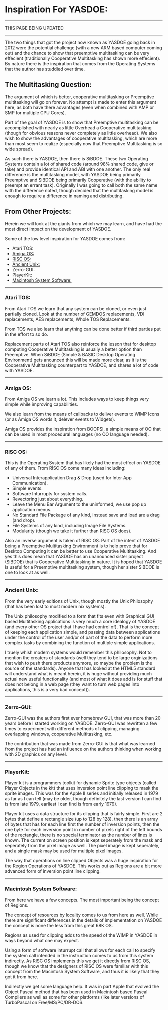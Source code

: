 # Inspiration For YASDOE:

***
THIS PAGE BEING UPDATED
***

The two things that got the project now known as YASDOE going back in 2012 were the potential challenge (with a new ARM based computer coming out) and the chance to show that preemptive multitasking can be very effecient (traditionally Cooperative Multitasking has shown more effecient).  By nature there is the inspiration that comes from the Operating Systems that the author has studdied over time.

## The Multitasking Question:

The argument of which is better, cooperative multitasking or Preemptive multitasking will go on forever.  No attempt is made to enter this argument here, as both have there advantages (even when combined with AMP or SMP for multiple CPU Cores).

Part of the goal of YASDOE is to show that Preemptive multitasking can be accomplished with nearly as little Overhead a Cooperative multitasking (though for obvious reasons never completely as little overhead).  We also wish to show the advantages of cooperative multitasking, which are more than most seem to realize (especially now that Preemptive Multitasking is so wide spread).

As such there is YASDOE, then there is SiBDOE.  These two Operating Systems contain a lot of shared code (around 98% shared code, give or take) and provide identical API and ABI with one another.  The only real difference is the multitasking model, with YASDOE being primarily Preemptive and SiBDOE being primarily Cooperative (with the ability to preempt an errant task).  Originally I was going to call both the same name with the difference noted, though decided that the multitasking model is enough to require a difference in naming and distributing.

## From Other Projects:

Herein we will look at the giants from which we may learn, and have had the most direct impact on the development of YASDOE.

Some of the low level inspiration for YASDOE comes from:

* Atari TOS:
* [Amiga OS:](http://wiki.amiga.org/index.php?title=Main_Page)
* [RISC OS:](https://www.riscosopen.org/content/)
* [Ancient Unix:](https://minnie.tuhs.org/UnixTree/)
* Zerro-GUI:
* PlayerKit:
* [Macintosh System Software:](https://main.system7today.com/)


---
### Atari TOS:

From Atari TOS we learn that any system can be cloned, or even just partially cloned.  Look at the number of GEMDOS replacements, VDI replacements, AES replacements, Whole TOS Replacements.

From TOS we also learn that anything can be done better if third parties put in the effort to so do.

Replacement parts of Atari TOS also reinforce the lesson that for desktop computing Cooperative Multitasking is usually a better option than Preemptive.  When SiBDOE (Simple & BASIC Desktop Operating Environment) gets anounced this will be made more clear, as it is the Cooperative Multitasking counterpart to YASDOE, and shares a lot of code with YASDOE.



---
### Amiga OS:

From Amiga OS we learn a lot.  This includes ways to keep things very simple while improving capabilities.

We also learn from the means of callbacks to deliver events to WIMP Icons (or as Amiga OS words it, delever events to Widgets).

Amiga OS provides the inspiration from BOOPSI, a simple means of OO that can be used in most procedural languages (no OO language needed).



---
### RISC OS:

This is the Operating System that has likely had the most effect on YASDOE of any of them.  From RISC OS come many ideas including:

* Universal Interapplication Drag & Drop (used for Inter App Communication).
* Simple events.
* Software Inturrupts for system calls.
* Revectoring just about everything.
* Leave the Menu Bar Argument to the uninformed, we use pop up application menus.
* No Standard File Package of any kind, instead save and load are a drag (and drop).
* File Systems of any kind, including Image File Systems.
* Modularity (though we take it further than RISC OS does).

Also an inverse argument is taken of RISC OS.  Part of the intent of YASDOE being a Preemptive Multitasking Environment is to help prove that for Desktop Computing it can be better to use Cooperative Multitasking.  And yes this does mean that YASDOE has an unanounced sister project (SiBDOE) that is Cooperative Multitasking in nature.  It is hoped that YASDOE is useful for a Preemptive multitasking system, though her sister SiBDOE is one to look at as well.



---
### Ancient Unix:

From the very early editions of Unix, though mostly the Unix Philosophy (that has been lost to most modern nix systems).

The Unix philosophy modified to a form that fits even with Graphical GUI based Multitasking applications is very much a core idealogy of YASDOE (and every other OS project that I have had control of).  That is the concept of keeping each application simple, and passing data between applications under the control of the user and/or of part of the data to perform more complex tasks by combining the function of multiple simple applications.

I truely whish modern systems would remember this philosophy.  Not to mention the creaters of standards (well they tend to be large orginizations that wish to push there products anymore, so maybe the problem is the source of the standards).  Anyone that has looked at the HTML5 standard will understand what is meant herein, it is huge without providing much actual new useful functionality (and most of what it does add is for stuff that does not belong in a web page (they want to turn web pages into applications, this is a very bad concept)).



---
### Zerro-GUI:

Zerro-GUI was the authors first ever homebrew GUI, that was more than 20 years before I started working on YASDOE.  Zerro-GUI was rewritten a few times to experiment with different methods of clipping, managing overlapping windows, cooperative Multitasking, etc.

The contribution that was made from Zerro-GUI is that what was learned from the project has had an influence on the authors thinking when working with 2D graphics on any level.



---
### PlayerKit:

Player kit is a programmers toolkit for dynamic Sprite type objects (called Player Objects in the kit) that uses inversion point line clipping to mask the sprite images.  This was for the Apple II series and initially released in 1979 as far as I can tell (may be older, though definitely the last version I can find is from late 1979, earliest I can find is from early 1979).

Player kit uses a data structure for its clipping that is fairly simple.  First are 2 bytes that define a rectangle size (up to 128 by 128), then there is an array of bytes that has for each line first the number of inversion points, then the one byte for each inversion point in number of pixels right of the left bounds of the rectangle, there is no special terminator as the number of lines is known.  The current on screen position is kept seperately from the mask and seperately from the pixel image as well.  The pixel image is kept seperately, and a single mask may be used for multiple pixel images.

The way that operations on line clipped Objects was a huge inspiration for the Region Operations of YASDOE.  This works out as Regions are a bit more advanced form of inversion point line clipping.



---
### Macintosh System Software:

From here we have a few concepts.  The most important being the concept of Regions.

The concept of resources by locality comes to us from here as well.  While there are significant differences in the details of implementation on YASDOE the concept is none the less from this great 68K OS.

Regions as used for clipping adds to the speed of the WIMP in YASDOE in ways beyond what one may expect.

Using a form of software inturrupt call that allows for each call to specify the system call intended in the instruction comes to us from this system indirectly.  As RISC OS implements this we get it directly from RISC OS, though we know that the designers of RISC OS were familiar with this concept from the Macintosh System Software, and thus it is likely that they got it from here.

Indirectly we get some language help.  It was in part Apple that evolved the Object Pascal method that has been used in Macintosh based Pascal Compilers as well as some for other platforms (like later versions of TurboPascal on Free/MS/PC/DR-DOS.
